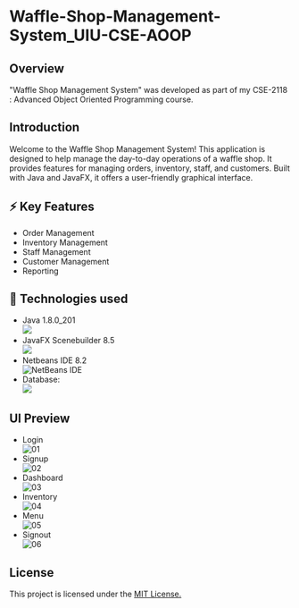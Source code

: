 
# Waffle-Shop-Management-System_UIU-CSE-AOOP

## Overview
"Waffle Shop Management System" was developed as part of my CSE-2118 : Advanced Object Oriented Programming course.

## Introduction
Welcome to the Waffle Shop Management System! This application is designed to help manage the day-to-day operations of a waffle shop. It provides features for managing orders, inventory, staff, and customers. Built with Java and JavaFX, it offers a user-friendly graphical interface.




## ⚡ Key Features

- Order Management
- Inventory Management
- Staff Management
- Customer Management
- Reporting


## 🔗 Technologies used

- Java 1.8.0_201<br>![](https://img.shields.io/badge/Java-ED8B00?style=for-the-badge&logo=openjdk&logoColor=white])
- JavaFX Scenebuilder 8.5<br>![](https://img.shields.io/badge/javafx-%23FF0000.svg?style=for-the-badge&logo=javafx&logoColor=white)
- Netbeans IDE 8.2<br>![NetBeans IDE](https://img.shields.io/badge/apache%20netbeans-1B6AC6?style=for-the-badge&logo=apache%20netbeans%20IDE&logoColor=white)
- Database:<br>![](https://img.shields.io/badge/MySQL-005C84?style=for-the-badge&logo=mysql&logoColor=white)

## UI Preview
- Login<br>![01](https://github.com/user-attachments/assets/468x300/adbd42cc-5cc8-4d7f-92ae-3f7ef6c582bd)
- Signup<br>![02](https://github.com/user-attachments/assets/468x300/692d8fa4-dc9b-4e38-86cf-f523ab4225ab)
- Dashboard<br>![03](https://github.com/user-attachments/assets/468x300/4e5785ae-11e2-40e6-adb8-f3ca542a03bc)
- Inventory<br>![04](https://github.com/user-attachments/assets/468x300/af24ccf6-92aa-4ef5-9572-587e4297c683)
- Menu<br>![05](https://github.com/user-attachments/assets/468x300/4ba53341-841a-4d3e-b2b1-52dfbd66a9a0)
- Signout<br>![06](https://github.com/user-attachments/assets/468x300/f5fa9f01-d968-44d3-9278-d197ae401e31)


## License
This project is licensed under the [MIT License.](https://choosealicense.com/licenses/mit/)


